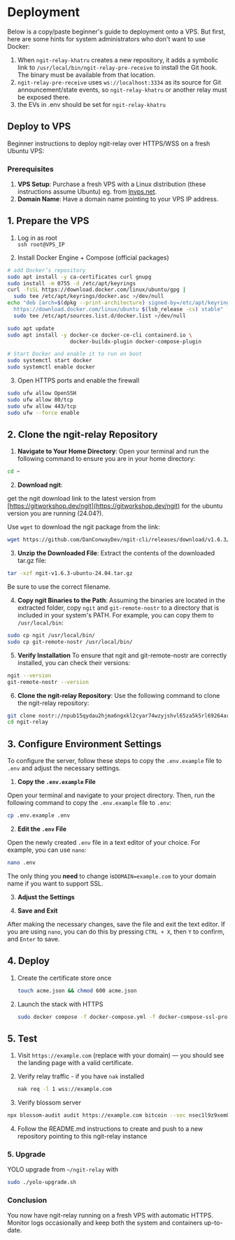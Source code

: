 # Deployment

Below is a copy/paste beginner's guide to deployment onto a VPS. But first, here are some hints for system administrators who don't want to use Docker:

1. When `ngit-relay-khatru` creates a new repository, it adds a symbolic link to `/usr/local/bin/ngit-relay-pre-receive` to install the Git hook. The binary must be available from that location.
2. `ngit-relay-pre-receive` uses `ws://localhost:3334` as its source for Git announcement/state events, so `ngit-relay-khatru` or another relay must be exposed there.
3. the EVs in .env should be set for `ngit-relay-khatru`

## Deploy to VPS

Beginner instructions to deploy ngit-relay over HTTPS/WSS on a fresh Ubuntu VPS:

### Prerequisites

1. **VPS Setup**: Purchase a fresh VPS with a Linux distribution (these instructions assume Ubuntu) eg. from [lnvps.net](https://lnvps.net).
2. **Domain Name**: Have a domain name pointing to your VPS IP address.

## 1. Prepare the VPS

1. Log in as root  
   `ssh root@VPS_IP`

2. Install Docker Engine + Compose (official packages)

```bash
# add Docker’s repository
sudo apt install -y ca-certificates curl gnupg
sudo install -m 0755 -d /etc/apt/keyrings
curl -fsSL https://download.docker.com/linux/ubuntu/gpg |
  sudo tee /etc/apt/keyrings/docker.asc >/dev/null
echo "deb [arch=$(dpkg --print-architecture) signed-by=/etc/apt/keyrings/docker.asc] \
  https://download.docker.com/linux/ubuntu $(lsb_release -cs) stable" |
  sudo tee /etc/apt/sources.list.d/docker.list >/dev/null

sudo apt update
sudo apt install -y docker-ce docker-ce-cli containerd.io \
                    docker-buildx-plugin docker-compose-plugin

# Start Docker and enable it to run on boot
sudo systemctl start docker
sudo systemctl enable docker
```

3. Open HTTPS ports and enable the firewall

```bash
sudo ufw allow OpenSSH
sudo ufw allow 80/tcp
sudo ufw allow 443/tcp
sudo ufw --force enable
```

## 2. Clone the ngit-relay Repository

1. **Navigate to Your Home Directory**:
   Open your terminal and run the following command to ensure you are in your home directory:

```bash
cd ~
```

2. **Download ngit**:

get the ngit download link to the latest version from [https://gitworkshop.dev/ngit](https://gitworkshop.dev/ngit) for the ubuntu version you are running (24.04?).

Use `wget` to download the ngit package from the link:

```bash
wget https://github.com/DanConwayDev/ngit-cli/releases/download/v1.6.3/ngit-v1.6.3-ubuntu-24.04.tar.gz
```

3. **Unzip the Downloaded File**:
   Extract the contents of the downloaded tar.gz file:

```bash
tar -xzf ngit-v1.6.3-ubuntu-24.04.tar.gz
```

Be sure to use the correct filename.

4. **Copy ngit Binaries to the Path**:
   Assuming the binaries are located in the extracted folder, copy `ngit` and `git-remote-nostr` to a directory that is included in your system's PATH. For example, you can copy them to `/usr/local/bin`:

```bash
sudo cp ngit /usr/local/bin/
sudo cp git-remote-nostr /usr/local/bin/
```

5. **Verify Installation**
   To ensure that ngit and git-remote-nostr are correctly installed, you can check their versions:

```bash
ngit --version
git-remote-nostr --version
```

6. **Clone the ngit-relay Repository**:
   Use the following command to clone the ngit-relay repository:

```bash
git clone nostr://npub15qydau2hjma6ngxkl2cyar74wzyjshvl65za5k5rl69264ar2exs5cyejr/relay.damus.io/ngit-relay
cd ngit-relay
```

## 3. Configure Environment Settings

To configure the server, follow these steps to copy the `.env.example` file to `.env` and adjust the necessary settings.

1. **Copy the `.env.example` File**

Open your terminal and navigate to your project directory. Then, run the following command to copy the `.env.example` file to `.env`:

```bash
cp .env.example .env
```

2. **Edit the `.env` File**

Open the newly created `.env` file in a text editor of your choice. For example, you can use `nano`:

```bash
nano .env
```

The only thing you **need** to change is`DOMAIN=example.com` to your domain name if you want to support SSL.

3. **Adjust the Settings**

4. **Save and Exit**

After making the necessary changes, save the file and exit the text editor. If you are using `nano`, you can do this by pressing `CTRL + X`, then `Y` to confirm, and `Enter` to save.

## 4. Deploy

1. Create the certificate store once

   ```bash
   touch acme.json && chmod 600 acme.json
   ```

2. Launch the stack with HTTPS

   ```bash
   sudo docker compose -f docker-compose.yml -f docker-compose-ssl-proxy.yml up -d
   ```

## 5. Test

1. Visit `https://example.com` (replace with your domain) — you should see the landing page with a valid certificate.

2. Verify relay traffic - if you have `nak` installed

   ```bash
   nak req -l 1 wss://example.com
   ```

3. Verify blossom server

```bash
npx blossom-audit audit https://example.com bitcoin --sec nsec1l9z9xem0s96paxa3kvk6vadgev0vm0rq6hl8e5wgmj6h0ustsh2qz3sntn
```

4. Follow the README.md instructions to create and push to a new repository pointing to this ngit-relay instance

### 5. Upgrade

YOLO upgrade from `~/ngit-relay` with

```bash
sudo ./yolo-upgrade.sh
```

### Conclusion

You now have ngit-relay running on a fresh VPS with automatic HTTPS.  
Monitor logs occasionally and keep both the system and containers up-to-date.
